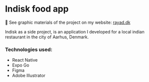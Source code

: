 # Indisk food app

🔗 See graphic materials of the project on my website: [rayad.dk](https://rayad.dk/)

Indisk as a side project, is an application I developed for a local indian restaurant in the city of Aarhus, Denmark.

<h3>Technologies used:</h3>
  <ul>
    <li>React Native</li>
    <li>Expo Go</li>
    <li>Figma</li> 
    <li>Adobe Illustrator</li>
  </ul>
